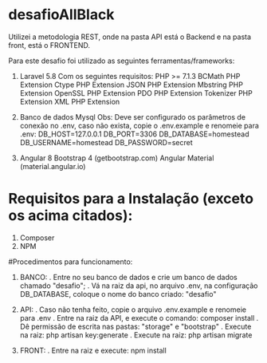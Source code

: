 # desafioAllBlack

Utilizei a metodologia REST, onde na pasta API está o Backend  e na pasta front, está o FRONTEND.

Para este desafio foi utilizado as seguintes ferramentas/frameworks:

  1) Laravel 5.8
    Com os seguintes requisitos:
        PHP >= 7.1.3
        BCMath PHP Extension
        Ctype PHP Extension
        JSON PHP Extension
        Mbstring PHP Extension
        OpenSSL PHP Extension
        PDO PHP Extension
        Tokenizer PHP Extension
        XML PHP Extension
        
  2) Banco de dados Mysql 
    Obs: Deve ser configurado os parâmetros de conexão no .env, caso não exista, copie o .env.example e renomeie para .env: 
      DB_HOST=127.0.0.1
      DB_PORT=3306
      DB_DATABASE=homestead
      DB_USERNAME=homestead
      DB_PASSWORD=secret
      
  3) Angular 8
    Bootstrap 4 (getbootstrap.com)
    Angular Material (material.angular.io)
      
# Requisitos para a Instalação (exceto os acima citados):
  1) Composer
  2) NPM
      
#Procedimentos para funcionamento:
  1) BANCO:
    . Entre no seu banco de dados e crie um banco de dados chamado "desafio";
    . Vá na raiz da api, no arquivo .env, na configuração DB_DATABASE, coloque o nome do banco criado: "desafio"
    
  2) API:
    . Caso não tenha feito, copie o arquivo .env.example e renomeie para .env
    . Entre na raiz da API, e execute o comando: composer install
    . Dê permissão de escrita nas pastas: "storage" e "bootstrap"
    . Execute na raiz: php artisan key:generate
    . Execute na raiz: php artisan migrate
    
  3) FRONT:
    . Entre na raiz e execute: npm install
    
  
